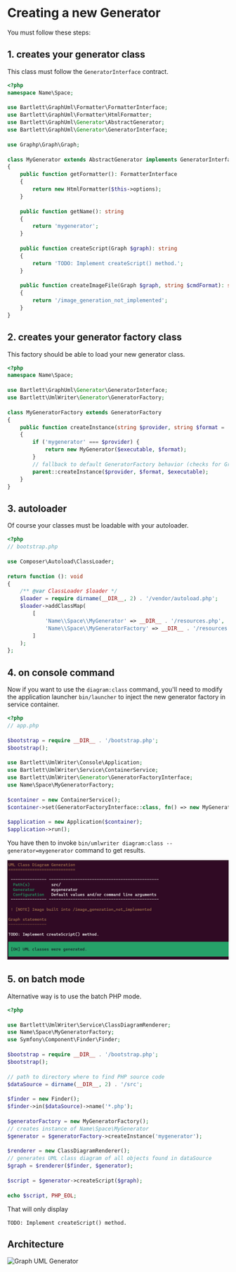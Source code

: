 <!-- markdownlint-disable MD013 -->
# Creating a new Generator

You must follow these steps:

## **1.** creates your generator class

This class must follow the `GeneratorInterface` contract.

```php
<?php
namespace Name\Space;

use Bartlett\GraphUml\Formatter\FormatterInterface;
use Bartlett\GraphUml\Formatter\HtmlFormatter;
use Bartlett\GraphUml\Generator\AbstractGenerator;
use Bartlett\GraphUml\Generator\GeneratorInterface;

use Graphp\Graph\Graph;

class MyGenerator extends AbstractGenerator implements GeneratorInterface
{
    public function getFormatter(): FormatterInterface
    {
        return new HtmlFormatter($this->options);
    }

    public function getName(): string
    {
        return 'mygenerator';
    }

    public function createScript(Graph $graph): string
    {
        return 'TODO: Implement createScript() method.';
    }

    public function createImageFile(Graph $graph, string $cmdFormat): string
    {
        return '/image_generation_not_implemented';
    }
}
```

## **2.** creates your generator factory class

This factory should be able to load your new generator class.

```php
<?php
namespace Name\Space;

use Bartlett\GraphUml\Generator\GeneratorInterface;
use Bartlett\UmlWriter\Generator\GeneratorFactory;

class MyGeneratorFactory extends GeneratorFactory
{
    public function createInstance(string $provider, string $format = 'svg', string $executable = ''): GeneratorInterface
    {
        if ('mygenerator' === $provider) {
            return new MyGenerator($executable, $format);
        }
        // fallback to default GeneratorFactory behavior (checks for GraphViz or PlantUML)
        parent::createInstance($provider, $format, $executable);
    }
}
```

## **3.** autoloader

Of course your classes must be loadable with your autoloader.

```php
<?php
// bootstrap.php

use Composer\Autoload\ClassLoader;

return function (): void
{
    /** @var ClassLoader $loader */
    $loader = require dirname(__DIR__, 2) . '/vendor/autoload.php';
    $loader->addClassMap(
        [
            'Name\\Space\\MyGenerator' => __DIR__ . '/resources.php',
            'Name\\Space\\MyGeneratorFactory' => __DIR__ . '/resources.php',
        ]
    );
};
```

## **4.** on console command

Now if you want to use the `diagram:class` command, you'll need to modify the application launcher `bin/launcher`
to inject the new generator factory in service container.

```php
<?php
// app.php

$bootstrap = require __DIR__ . '/bootstrap.php';
$bootstrap();

use Bartlett\UmlWriter\Console\Application;
use Bartlett\UmlWriter\Service\ContainerService;
use Bartlett\UmlWriter\Generator\GeneratorFactoryInterface;
use Name\Space\MyGeneratorFactory;

$container = new ContainerService();
$container->set(GeneratorFactoryInterface::class, fn() => new MyGeneratorFactory());

$application = new Application($container);
$application->run();
```

You have then to invoke `bin/umlwriter diagram:class --generator=mygenerator` command to get results.

![MyGenerator Results](../assets/images/mygenerator-results.png)

## **5.** on batch mode

Alternative way is to use the batch PHP mode.

```php
<?php

use Bartlett\UmlWriter\Service\ClassDiagramRenderer;
use Name\Space\MyGeneratorFactory;
use Symfony\Component\Finder\Finder;

$bootstrap = require __DIR__ . '/bootstrap.php';
$bootstrap();

// path to directory where to find PHP source code
$dataSource = dirname(__DIR__, 2) . '/src';

$finder = new Finder();
$finder->in($dataSource)->name('*.php');

$generatorFactory = new MyGeneratorFactory();
// creates instance of Name\Space\MyGenerator
$generator = $generatorFactory->createInstance('mygenerator');

$renderer = new ClassDiagramRenderer();
// generates UML class diagram of all objects found in dataSource
$graph = $renderer($finder, $generator);

$script = $generator->createScript($graph);

echo $script, PHP_EOL;
```

That will only display
```text
TODO: Implement createScript() method.
```

## Architecture

![Graph UML Generator](../assets/images/generator.graphviz.svg)
